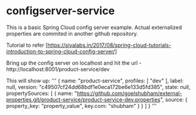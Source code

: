 # configserver-service

This is a basic Spring Cloud config server example. Actual externalized properties are commited in another github repository.

Tutorial to refer [https://sivalabs.in/2017/08/spring-cloud-tutorials-introduction-to-spring-cloud-config-server/]

Bring up the config server on localhost and hit the url - http://localhost:8001/product-service/dev

This will show up:
'''
{
name: "product-service",
profiles: [
"dev"
],
label: null,
version: "c49507cf24dd68bdf1e0eca172be6e133d5fd385",
state: null,
propertySources: [
{
name: "https://github.com/goelshubham/external-properties.git/product-service/product-service-dev.properties",
source: {
property_key: "property_value",
key.com: "shubham"
}
}
]
}
'''
